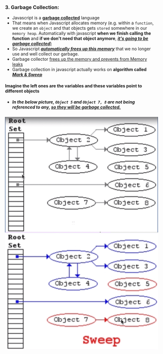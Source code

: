 ### 3. Garbage Collection:

- Javascript is a <ins>**garbage collected**</ins> language
- That means when Javascript allocates memory (e.g. within a `function`, we create an `object` and that objects gets `stored` somewhere in our `memory heap`. Automatically with javascript **when we finish calling the function** and **if we don't need that object anymore**, <ins>**_it's going to be garbage collected_**)</ins>
- So Javascript <ins>**_automatically frees up this memory_**</ins> that we no longer use and well collect our garbage.
- Garbage collector <ins>frees up the memory and prevents from Memory leaks</ins>
- Garbage collection in javascript actually works on **algorithm called** <ins>**_Mark & Sweep_**</ins>

#### Imagine the left ones are the variables and these variables point to different objects

- ##### In the below picture, `Object 5` and `Object 7, 8` are not being referenced to any, <ins>so they will be garbage collected.</ins>

<img src="./images_used/compressed_Images/Mark_&_Sweep_algorithm-1.png">
<img src="./images_used/compressed_Images/Mark_&_Sweep_algorithm-2.png">
